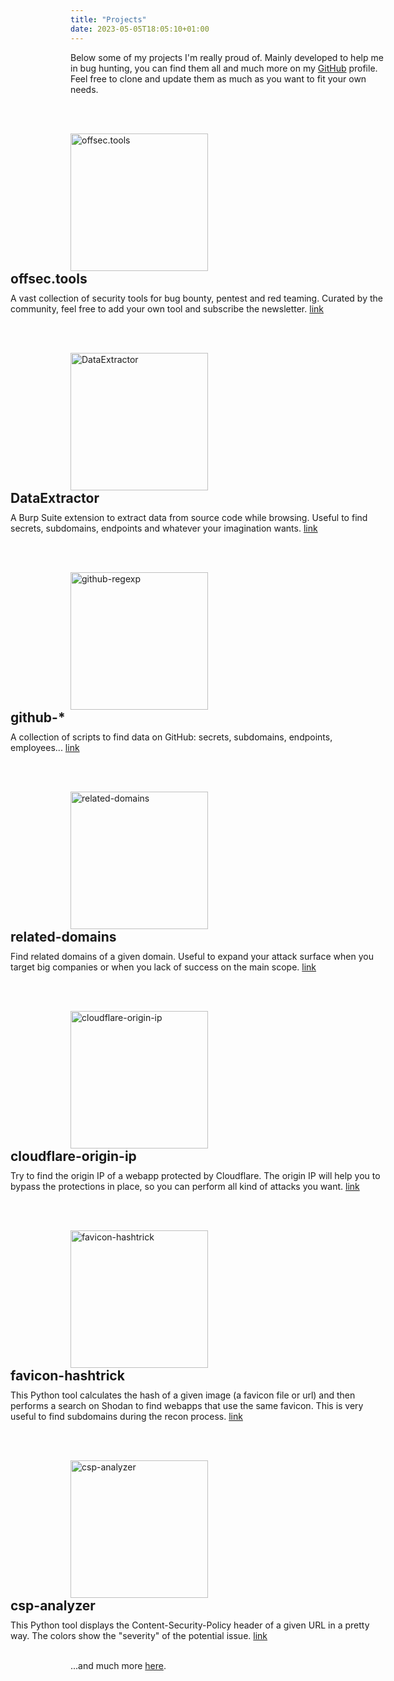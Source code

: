 ```yaml
---
title: "Projects"
date: 2023-05-05T18:05:10+01:00
---
```

Below some of my projects I'm really proud of.
Mainly developed to help me in bug hunting, you can find them all and much more on my [GitHub](https://github.com/gwen001) profile.
Feel free to clone and update them as much as you want to fit your own needs.

<br><br>

<img src="https://raw.githubusercontent.com/gwen001/offsectools_www/main/static/img/preview.png" alt="offsec.tools" width="220" style="float:left;" />
<div style="float:right;width:600px;">
    <h2 style="margin-top:0;margin-bottom:10px;">offsec.tools</h2>
    A vast collection of security tools for bug bounty, pentest and red teaming. Curated by the community, feel free to add your own tool and subscribe the newsletter.
    <a href="https://offsec.tools" target="_blank">link</a>
</div>
<div style="clear:both;"></div>


<br><br>

<img src="https://raw.githubusercontent.com/gwen001/DataExtractor/main/endpoints.png" alt="DataExtractor" width="220" style="float:left;" />
<div style="float:right;width:600px;">
    <h2 style="margin-top:0;margin-bottom:10px;">DataExtractor</h2>
    A Burp Suite extension to extract data from source code while browsing.
    Useful to find secrets, subdomains, endpoints and whatever your imagination wants.
    <a href="https://github.com/gwen001/DataExtractor" target="_blank">link</a>
</div>
<div style="clear:both;"></div>


<br><br>

<img src="https://raw.githubusercontent.com/gwen001/github-regexp/master/preview.png" alt="github-regexp" width="220" style="float:left;" />
<div style="float:right;width:600px;">
    <h2 style="margin-top:0;margin-bottom:10px;">github-*</h2>
    A collection of scripts to find data on GitHub: secrets, subdomains, endpoints, employees...
    <a href="https://github.com/gwen001/github-search" target="_blank">link</a>
</div>
<div style="clear:both;"></div>


<br><br>

<img src="https://raw.githubusercontent.com/gwen001/related-domains/master/preview.gif" alt="related-domains" width="220" style="float:left;" />
<div style="float:right;width:600px;">
    <h2 style="margin-top:0;margin-bottom:10px;">related-domains</h2>
    Find related domains of a given domain.
    Useful to expand your attack surface when you target big companies or when you lack of success on the main scope.
    <a href="https://github.com/gwen001/related-domains" target="_blank">link</a>
</div>
<div style="clear:both;"></div>


<br><br>

<img src="https://raw.githubusercontent.com/gwen001/cloudflare-origin-ip/master/preview.png" alt="cloudflare-origin-ip" width="220" style="float:left;" />
<div style="float:right;width:600px;">
    <h2 style="margin-top:0;margin-bottom:10px;">cloudflare-origin-ip</h2>
    Try to find the origin IP of a webapp protected by Cloudflare.
    The origin IP will help you to bypass the protections in place, so you can perform all kind of attacks you want.
    <a href="https://github.com/gwen001/cloudflare-origin-ip" target="_blank">link</a>
</div>
<div style="clear:both;"></div>


<br><br>

<img src="https://raw.githubusercontent.com/gwen001/favicon-hashtrick/master/preview.png" alt="favicon-hashtrick" width="220" style="float:left;" />
<div style="float:right;width:600px;">
    <h2 style="margin-top:0;margin-bottom:10px;">favicon-hashtrick</h2>
    This Python tool calculates the hash of a given image (a favicon file or url) and then performs a search on Shodan to find webapps that use the same favicon. This is very useful to find subdomains during the recon process.
    <a href="https://github.com/gwen001/favicon-hashtrick" target="_blank">link</a>
</div>
<div style="clear:both;"></div>


<br><br>

<img src="https://raw.githubusercontent.com/gwen001/csp-analyzer/master/preview.png" alt="csp-analyzer" width="220" style="float:left;" />
<div style="float:right;width:600px;">
    <h2 style="margin-top:0;margin-bottom:10px;">csp-analyzer</h2>
    This Python tool displays the Content-Security-Policy header of a given URL in a pretty way. The colors show the "severity" of the potential issue.
    <a href="https://github.com/gwen001/csp-analyzer" target="_blank">link</a>
</div>
<div style="clear:both;"></div>

<br>

...and much more [here](https://github.com/gwen001).
